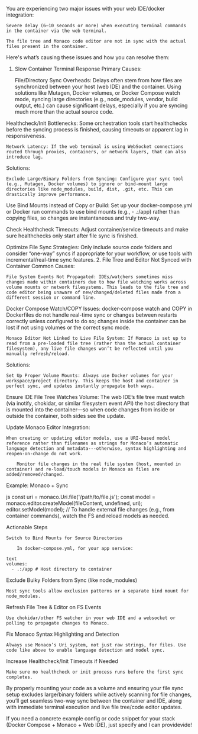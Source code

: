 You are experiencing two major issues with your web IDE/docker integration:

    Severe delay (6–10 seconds or more) when executing terminal commands in the container via the web terminal.

    The file tree and Monaco code editor are not in sync with the actual files present in the container.

Here's what’s causing these issues and how you can resolve them:
1. Slow Container Terminal Response
Primary Causes:

    File/Directory Sync Overheads: Delays often stem from how files are synchronized between your host (web IDE) and the container. Using solutions like Mutagen, Docker volumes, or Docker Compose watch mode, syncing large directories (e.g., node_modules, vendor, build output, etc.) can cause significant delays, especially if you are syncing much more than the actual source code.

Healthcheck/Init Bottlenecks: Some orchestration tools start healthchecks before the syncing process is finished, causing timeouts or apparent lag in responsiveness.

    Network Latency: If the web terminal is using WebSocket connections routed through proxies, containers, or network layers, that can also introduce lag.

Solutions:

    Exclude Large/Binary Folders from Syncing: Configure your sync tool (e.g., Mutagen, Docker volumes) to ignore or bind-mount large directories like node_modules, build, dist, .git, etc. This can drastically improve performance.

Use Bind Mounts instead of Copy or Build: Set up your docker-compose.yml or Docker run commands to use bind mounts (e.g., - .:/app) rather than copying files, so changes are instantaneous and truly two-way.

Check Healthcheck Timeouts: Adjust container/service timeouts and make sure healthchecks only start after file sync is finished.

Optimize File Sync Strategies: Only include source code folders and consider “one-way” syncs if appropriate for your workflow, or use tools with incremental/real-time sync features.
2. File Tree and Editor Not Synced with Container
Common Causes:

    File System Events Not Propagated: IDEs/watchers sometimes miss changes made within containers due to how file watching works across volume mounts or network filesystems. This leads to the file tree and code editor being unaware of new/changed/deleted files made from a different session or command line.

Docker Compose Watch/COPY Issues: docker-compose watch and COPY in Dockerfiles do not handle real-time sync or changes between restarts correctly unless configured to do so; changes inside the container can be lost if not using volumes or the correct sync mode.

    Monaco Editor Not Linked to Live File System: If Monaco is set up to read from a pre-loaded file tree (rather than the actual container filesystem), any live file changes won’t be reflected until you manually refresh/reload.

Solutions:

    Set Up Proper Volume Mounts: Always use Docker volumes for your workspace/project directory. This keeps the host and container in perfect sync, and updates instantly propagate both ways.

Ensure IDE File Tree Watches Volume: The web IDE’s file tree must watch (via inotify, chokidar, or similar filesystem event API) the host directory that is mounted into the container—so when code changes from inside or outside the container, both sides see the update.

Update Monaco Editor Integration:

    When creating or updating editor models, use a URI-based model reference rather than filenames as strings for Monaco’s automatic language detection and metadata---otherwise, syntax highlighting and reopen-on-change do not work.

        Monitor file changes in the real file system (host, mounted in container) and re-load/touch models in Monaco as files are added/removed/changed.

Example: Monaco + Sync

js
const uri = monaco.Uri.file('/path/to/file.js');
const model = monaco.editor.createModel(fileContent, undefined, uri);
editor.setModel(model);
// To handle external file changes (e.g., from container commands), watch the FS and reload models as needed.

Actionable Steps

    Switch to Bind Mounts for Source Directories

        In docker-compose.yml, for your app service:

    text
    volumes:
      - .:/app # Host directory to container

Exclude Bulky Folders from Sync (like node_modules)

    Most sync tools allow exclusion patterns or a separate bind mount for node_modules.

Refresh File Tree & Editor on FS Events

    Use chokidar/other FS watcher in your web IDE and a websocket or polling to propagate changes to Monaco.

Fix Monaco Syntax Highlighting and Detection

    Always use Monaco’s Uri system, not just raw strings, for files. Use code like above to enable language detection and model sync.

Increase Healthcheck/Init Timeouts if Needed

    Make sure no healthcheck or init process runs before the first sync completes.

By properly mounting your code as a volume and ensuring your file sync setup excludes large/binary folders while actively scanning for file changes, you’ll get seamless two-way sync between the container and IDE, along with immediate terminal execution and live file tree/code editor updates.

If you need a concrete example config or code snippet for your stack (Docker Compose + Monaco + Web IDE), just specify and I can providevide!
